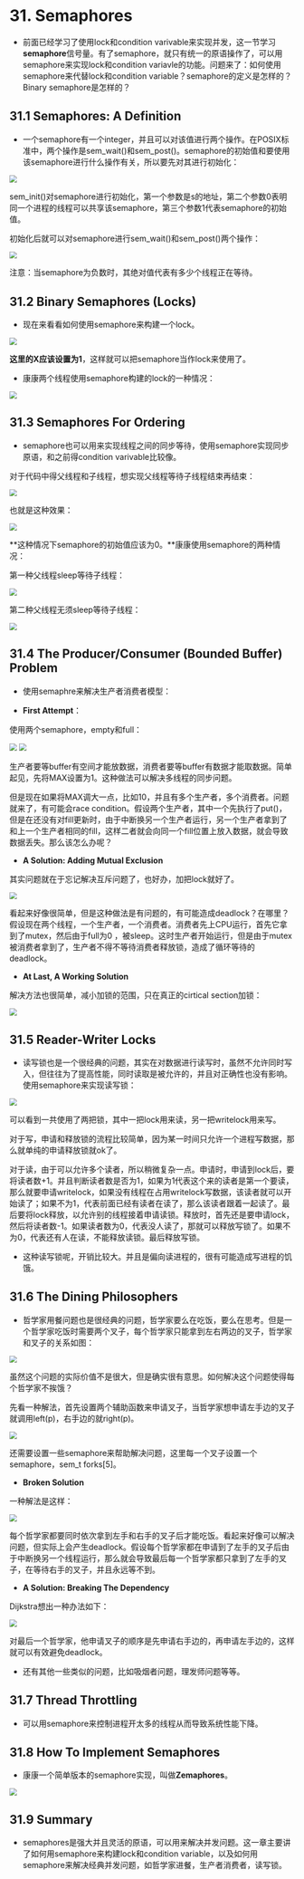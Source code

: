 # 31. Semaphores

- 前面已经学习了使用lock和condition varivable来实现并发，这一节学习**semaphore**信号量。有了semaphore，就只有统一的原语操作了，可以用semaphore来实现lock和condition variavle的功能。问题来了：如何使用semaphore来代替lock和condition variable？semaphore的定义是怎样的？Binary semaphore是怎样的？



## 31.1 Semaphores: A Definition

- 一个semaphore有一个integer，并且可以对该值进行两个操作。在POSIX标准中，两个操作是sem_wait()和sem_post()。semaphore的初始值和要使用该semaphore进行什么操作有关，所以要先对其进行初始化：

<img src="https://raw.githubusercontent.com/foursevenlove/gitResource/master/Typora20220512092452.png" style="zoom:80%;" />

sem_init()对semaphore进行初始化，第一个参数是s的地址，第二个参数0表明同一个进程的线程可以共享该semaphore，第三个参数1代表semaphore的初始值。

初始化后就可以对semaphore进行sem_wait()和sem_post()两个操作：

<img src="https://raw.githubusercontent.com/foursevenlove/gitResource/master/Typora20220512092745.png" style="zoom:80%;" />

注意：当semaphore为负数时，其绝对值代表有多少个线程正在等待。



## 31.2 Binary Semaphores (Locks)

- 现在来看看如何使用semaphore来构建一个lock。

<img src="https://raw.githubusercontent.com/foursevenlove/gitResource/master/Typora20220512105434.png" style="zoom:80%;" />

**这里的X应该设置为1**，这样就可以把semaphore当作lock来使用了。

- 康康两个线程使用semaphore构建的lock的一种情况：

<img src="https://raw.githubusercontent.com/foursevenlove/gitResource/master/Typora20220512105641.png" style="zoom:80%;" />

 

## 31.3 Semaphores For Ordering

- semaphore也可以用来实现线程之间的同步等待，使用semaphore实现同步原语，和之前得condition varivable比较像。

对于代码中得父线程和子线程，想实现父线程等待子线程结束再结束：

<img src="https://raw.githubusercontent.com/foursevenlove/gitResource/master/Typora20220512112731.png" style="zoom:80%;" />

也就是这种效果：

<img src="https://raw.githubusercontent.com/foursevenlove/gitResource/master/Typora20220512112821.png" style="zoom:80%;" />

**这种情况下semaphore的初始值应该为0。**康康使用semaphore的两种情况：

第一种父线程sleep等待子线程：

<img src="https://raw.githubusercontent.com/foursevenlove/gitResource/master/Typora20220512113059.png" style="zoom:80%;" />

第二种父线程无须sleep等待子线程：

<img src="https://raw.githubusercontent.com/foursevenlove/gitResource/master/Typora20220512113125.png" style="zoom:80%;" />



## 31.4 The Producer/Consumer (Bounded Buffer) Problem

- 使用semaphre来解决生产者消费者模型：

- **First Attempt**：

使用两个semaphore，empty和full：

<img src="https://raw.githubusercontent.com/foursevenlove/gitResource/master/Typora20220512113603.png" style="zoom:80%;" />

<img src="https://raw.githubusercontent.com/foursevenlove/gitResource/master/Typora20220512113635.png" style="zoom:80%;" />

生产者要等buffer有空间才能放数据，消费者要等buffer有数据才能取数据。简单起见，先将MAX设置为1。这种做法可以解决多线程的同步问题。

但是现在如果将MAX调大一点，比如10，并且有多个生产者，多个消费者。问题就来了，有可能会race condition。假设两个生产者，其中一个先执行了put()，但是在还没有对fill更新时，由于中断换另一个生产者运行，另一个生产者拿到了和上一个生产者相同的fill，这样二者就会向同一个fill位置上放入数据，就会导致数据丢失。那么该怎么办呢？

- **A Solution: Adding Mutual Exclusion**

其实问题就在于忘记解决互斥问题了，也好办，加把lock就好了。

<img src="https://raw.githubusercontent.com/foursevenlove/gitResource/master/Typora20220512140612.png" style="zoom:80%;" />

看起来好像很简单，但是这种做法是有问题的，有可能造成deadlock？在哪里？假设现在两个线程，一个生产者，一个消费者。消费者先上CPU运行，首先它拿到了mutex，然后由于full为0 ，被sleep。这时生产者开始运行，但是由于mutex被消费者拿到了，生产者不得不等待消费者释放锁，造成了循环等待的deadlock。

- **At Last, A Working Solution**

解决方法也很简单，减小加锁的范围，只在真正的cirtical section加锁：

<img src="https://raw.githubusercontent.com/foursevenlove/gitResource/master/Typora20220512141008.png" style="zoom:80%;" />



## 31.5 Reader-Writer Locks

- 读写锁也是一个很经典的问题，其实在对数据进行读写时，虽然不允许同时写入，但往往为了提高性能，同时读取是被允许的，并且对正确性也没有影响。使用semaphore来实现读写锁：

<img src="https://raw.githubusercontent.com/foursevenlove/gitResource/master/Typora20220512141332.png" style="zoom:80%;" />

可以看到一共使用了两把锁，其中一把lock用来读，另一把writelock用来写。

对于写，申请和释放锁的流程比较简单，因为某一时间只允许一个进程写数据，那么就单纯的申请释放锁就ok了。

对于读，由于可以允许多个读者，所以稍微复杂一点。申请时，申请到lock后，要将读者数+1。并且判断读者数是否为1，如果为1代表这个来的读者是第一个要读，那么就要申请writelock，如果没有线程在占用writelock写数据，该读者就可以开始读了；如果不为1，代表前面已经有读者在读了，那么该读者跟着一起读了。最后要将lock释放，以允许别的线程接着申请读锁。释放时，首先还是要申请lock，然后将读者数-1。如果读者数为0，代表没人读了，那就可以释放写锁了。如果不为0，代表还有人在读，不能释放读锁。最后释放写锁。

- 这种读写锁呢，开销比较大。并且是偏向读进程的，很有可能造成写进程的饥饿。

## 31.6 The Dining Philosophers

- 哲学家用餐问题也是很经典的问题，哲学家要么在吃饭，要么在思考。但是一个哲学家吃饭时需要两个叉子，每个哲学家只能拿到左右两边的叉子，哲学家和叉子的关系如图：

<img src="https://raw.githubusercontent.com/foursevenlove/gitResource/master/Typora20220512142407.png" style="zoom:80%;" />

虽然这个问题的实际价值不是很大，但是确实很有意思。如何解决这个问题使得每个哲学家不挨饿？

先看一种解法，首先设置两个辅助函数来申请叉子，当哲学家想申请左手边的叉子就调用left(p)，右手边的就right(p)。

<img src="https://raw.githubusercontent.com/foursevenlove/gitResource/master/Typora20220512143357.png" style="zoom:80%;" />



还需要设置一些semaphore来帮助解决问题，这里每一个叉子设置一个semaphore，sem_t forks[5]。

- **Broken Solution**

一种解法是这样：

<img src="https://raw.githubusercontent.com/foursevenlove/gitResource/master/Typora20220512143941.png" style="zoom:80%;" />

每个哲学家都要同时依次拿到左手和右手的叉子后才能吃饭。看起来好像可以解决问题，但实际上会产生deadlock。假设每个哲学家都在申请到了左手的叉子后由于中断换另一个线程运行，那么就会导致最后每一个哲学家都只拿到了左手的叉子，在等待右手的叉子，并且永远等不到。

- **A Solution: Breaking The Dependency**

Dijkstra想出一种办法如下：

<img src="https://raw.githubusercontent.com/foursevenlove/gitResource/master/Typora20220512144133.png" style="zoom:80%;" />

对最后一个哲学家，他申请叉子的顺序是先申请右手边的，再申请左手边的，这样就可以有效避免deadlock。

- 还有其他一些类似的问题，比如吸烟者问题，理发师问题等等。



## 31.7 Thread Throttling

- 可以用semaphore来控制进程开太多的线程从而导致系统性能下降。



## 31.8 How To Implement Semaphores

- 康康一个简单版本的semaphore实现，叫做**Zemaphores**。

<img src="https://raw.githubusercontent.com/foursevenlove/gitResource/master/Typora20220512145035.png" style="zoom:80%;" />

## 31.9 Summary

- semaphores是强大并且灵活的原语，可以用来解决并发问题。这一章主要讲了如何用semaphore来构建lock和condition variable，以及如何用semaphore来解决经典并发问题，如哲学家进餐，生产者消费者，读写锁。